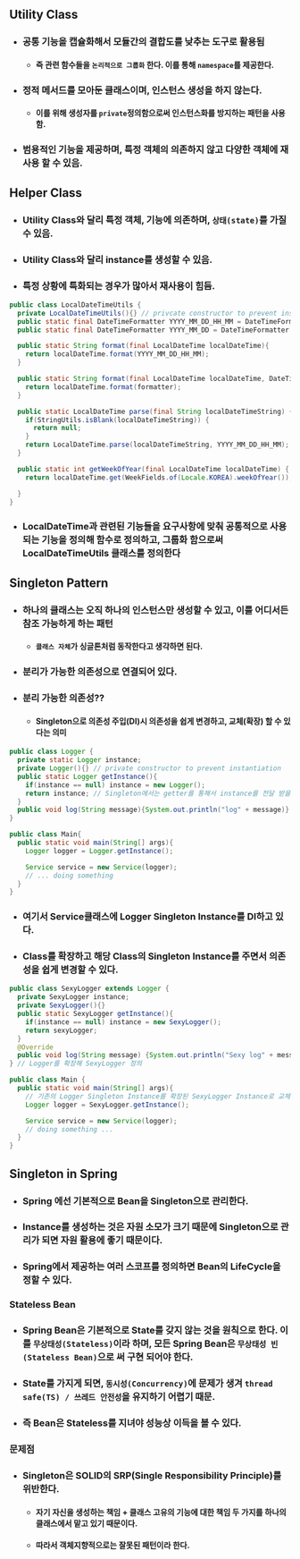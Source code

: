 ## Utility Class

- ### 공통 기능을 캡슐화해서 모듈간의 결합도를 낮추는 도구로 활용됨

  - #### 즉 관련 함수들을 `논리적으로 그룹화` 한다. 이를 통해 `namespace`를 제공한다.

- ### 정적 메서드를 모아둔 클래스이며, 인스턴스 생성을 하지 않는다.

  - #### 이를 위해 생성자를 `private`정의함으로써 인스턴스화를 방지하는 패턴을 사용함.

- ### 범용적인 기능을 제공하며, 특정 객체의 의존하지 않고 다양한 객체에 재사용 할 수 있음.

## Helper Class

- ### Utility Class와 달리 특정 객체, 기능에 의존하며, `상태(state)`를 가질 수 있음.

- ### Utility Class와 달리 instance를 생성할 수 있음.

- ### 특정 상황에 특화되는 경우가 많아서 재사용이 힘듬.

```java
public class LocalDateTimeUtils {
  private LocalDateTimeUtils(){} // privcate constructor to prevent instantiation
  public static final DateTimeFormatter YYYY_MM_DD_HH_MM = DateTimeFormatter.ofPattern("yyyy-MM-dd HH:mm");
  public static final DateTimeFormatter YYYY_MM_DD = DateTimeFormatter.ofPattern("yyyyMMdd");

  public static String format(final LocalDateTime localDateTime){
    return localDateTime.format(YYYY_MM_DD_HH_MM);
  }

  public static String format(final LocalDateTime localDateTime, DateTimeFormatter formatter){
    return localDateTime.format(formatter);
  }

  public static LocalDateTime parse(final String localDateTimeString) {
    if(StringUtils.isBlank(localDateTimeString)) {
      return null;
    }
    return LocalDateTime.parse(localDateTimeString, YYYY_MM_DD_HH_MM);
  }

  public static int getWeekOfYear(final LocalDateTime localDateTime) {
    return localDateTime.get(WeekFields.of(Locale.KOREA).weekOfYear());

  }
}
```

- ### LocalDateTime과 관련된 기능들을 요구사항에 맞춰 공통적으로 사용되는 기능을 정의해 함수로 정의하고, 그룹화 함으로써 LocalDateTimeUtils 클래스를 정의한다

## Singleton Pattern

- ### 하나의 클래스는 오직 하나의 인스턴스만 생성할 수 있고, 이를 어디서든 참조 가능하게 하는 패턴

  - #### `클래스 자체`가 싱글톤처럼 동작한다고 생각하면 된다.

- ### 분리가 가능한 의존성으로 연결되어 있다.

- ### 분리 가능한 의존성??

  - #### Singleton으로 의존성 주입(DI)시 의존성을 쉽게 변경하고, 교체(확장) 할 수 있다는 의미

```java
public class Logger {
  private static Logger instance;
  private Logger(){} // private constructor to prevent instantiation
  public static Logger getInstance(){
    if(instance == null) instance = new Logger();
    return instance; // Singleton에서는 getter를 통해서 instance를 전달 받을 수 있어야 한다.
  }
  public void log(String message){System.out.println("log" + message)}
}

public class Main{
  public static void main(String[] args){
    Logger logger = Logger.getInstance();

    Service service = new Service(logger);
    // ... doing something
  }
}
```

- ### 여기서 Service클래스에 Logger Singleton Instance를 DI하고 있다.

- ### Class를 확장하고 해당 Class의 Singleton Instance를 주면서 의존성을 쉽게 변경할 수 있다.

```java
public class SexyLogger extends Logger {
  private SexyLogger instance;
  private SexyLogger(){}
  public static SexyLogger getInstance(){
    if(instance == null) instance = new SexyLogger();
    return sexyLogger;
  }
  @Override
  public void log(String message) {System.out.println("Sexy log" + message)}
} // Logger를 확장해 SexyLogger 정의

public class Main {
  public static void main(String[] args){
    // 기존의 Logger Singleton Instance를 확장된 SexyLogger Instance로 교체한다.
    Logger logger = SexyLogger.getInstance();

    Service service = new Service(logger);
    // doing something ...
  }
}
```

## Singleton in Spring

- ### Spring 에선 기본적으로 Bean을 Singleton으로 관리한다.

- ### Instance를 생성하는 것은 자원 소모가 크기 때문에 Singleton으로 관리가 되면 자원 활용에 좋기 때문이다.

- ### Spring에서 제공하는 여러 스코프를 정의하면 Bean의 LifeCycle을 정할 수 있다.

### Stateless Bean

- ### Spring Bean은 기본적으로 State를 갖지 않는 것을 원칙으로 한다. 이를 `무상태성(Stateless)`이라 하며, 모든 Spring Bean은 `무상태성 빈(Stateless Bean)`으로 써 구현 되어야 한다.

- ### State를 가지게 되면, `동시성(Concurrency)`에 문제가 생겨 `thread safe(TS) / 쓰레드 안전성`을 유지하기 어렵기 때문.

- ### 즉 Bean은 Stateless를 지녀야 성능상 이득을 볼 수 있다.

### 문제점

- ### Singleton은 SOLID의 SRP(Single Responsibility Principle)를 위반한다.

  - #### 자기 자신을 생성하는 책임 + 클래스 고유의 기능에 대한 책임 두 가지를 하나의 클래스에서 맡고 있기 때문이다.

  - #### 따라서 객체지향적으로는 잘못된 패턴이라 한다.
